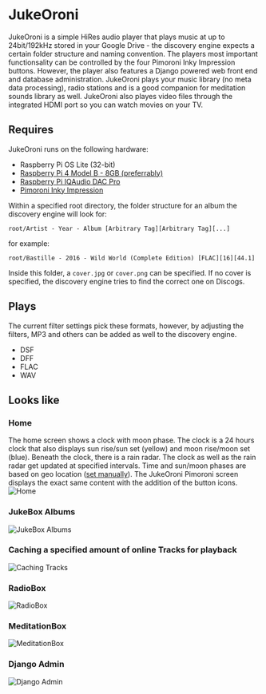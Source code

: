 # JukeOroni

JukeOroni is a simple HiRes audio player that plays music at
up to 24bit/192kHz stored in your Google Drive - the discovery engine
expects a certain folder structure and naming convention. 
The players most important functionsality can be
controlled by the four Pimoroni Inky Impression buttons. However,
the player also features a Django powered web front end and database
administration. JukeOroni plays your music library (no meta data processing),
radio stations and is a good companion for meditation sounds library as well. 
JukeOroni also playes video files through the integrated
HDMI port so you can watch movies on your TV.

## Requires

JukeOroni runs on the following hardware:
- Raspberry Pi OS Lite (32-bit)
- [Raspberry Pi 4 Model B - 8GB (preferrably)](https://www.raspberrypi.org/products/raspberry-pi-4-model-b/)
- [Raspberry Pi IQAudio DAC Pro](https://www.raspberrypi.org/products/iqaudio-dac-pro/)
- [Pimoroni Inky Impression](https://shop.pimoroni.com/products/inky-impression)

Within a specified root directory, the folder structure for an 
album the discovery engine will look for:

`root/Artist - Year - Album [Arbitrary Tag][Arbitrary Tag][...]`

for example:

`root/Bastille - 2016 - Wild World (Complete Edition) [FLAC][16][44.1]`

Inside this folder, a `cover.jpg` or `cover.png` can be specified.
If no cover is specified, the discovery engine tries to find the
correct one on Discogs.

## Plays


The current filter settings pick these formats,
however, by adjusting the filters, MP3 and others
can be added as well to the discovery engine.
- DSF
- DFF
- FLAC
- WAV

## Looks like

### Home
The home screen shows a clock with moon phase. The clock is a 24 hours
clock that also displays sun rise/sun set (yellow) and moon rise/moon set (blue).
Beneath the clock, there is a rain radar. The clock as well as the rain radar
get updated at specified intervals. Time and sun/moon phases are based on
geo location ([set manually](https://github.com/michimussato/jukeoroni/blob/582f4d8ecdd4ece50bcb7508c921551890bdd728/player/jukeoroni/settings.py#L639)).
The JukeOroni Pimoroni screen displays the exact same content with the addition of
the button icons.
![Home](readme/Screenshot2022-11-24at19-24-09JukeOroni.png)

### JukeBox Albums
![JukeBox Albums](readme/Screenshot2022-11-24at19-19-33JukeOroni.png)

### Caching a specified amount of online Tracks for playback
![Caching Tracks](readme/Screenshot2022-11-25at00-58-56JukeOroni.png)

### RadioBox
![RadioBox](readme/Screenshot2022-11-24at19-20-35JukeOroni.png)

### MeditationBox
![MeditationBox](readme/Screenshot2022-11-24at19-21-50JukeOroni.png)

### Django Admin
![Django Admin](readme/Screenshot2022-11-24at19-38-53SelectalbumtochangeDjangositeadmin.png)
